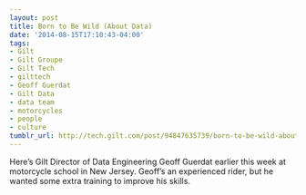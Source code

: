 ```yaml
---
layout: post
title: Born to Be Wild (About Data)
date: '2014-08-15T17:10:43-04:00'
tags:
- Gilt
- Gilt Groupe
- Gilt Tech
- gilttech
- Geoff Guerdat
- Gilt Data
- data team
- motorcycles
- people
- culture
tumblr_url: http://tech.gilt.com/post/94847635739/born-to-be-wild-about-data
---
```


Here’s Gilt Director of Data Engineering Geoff Guerdat earlier this week at motorcycle school in New Jersey. Geoff’s an experienced rider, but he wanted some extra training to improve his skills. 

